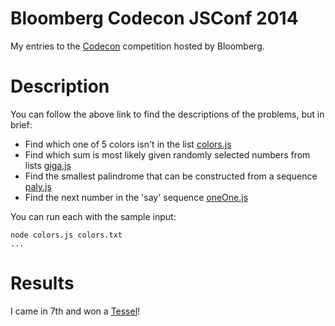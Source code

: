 # Bloomberg Codecon JSConf 2014

My entries to the [Codecon](codecon.bloomberg.com) competition hosted by Bloomberg. 

# Description

You can follow the above link to find the descriptions of the problems, but in brief:

  * Find which one of 5 colors isn't in the list [colors.js](./colors.js)
  * Find which sum is most likely given randomly selected numbers from lists [giga.js](./giga.js)
  * Find the smallest palindrome that can be constructed from a sequence [paly.js](./paly.js)
  * Find the next number in the 'say' sequence [oneOne.js](./oneOne.txt)

You can run each with the sample input:
```
node colors.js colors.txt
...
```
# Results

I came in 7th and won a [Tessel](tessel.io)!

